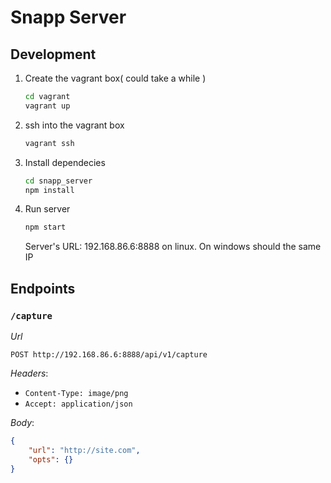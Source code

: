 # Snapp Server


## Development

1) Create the vagrant box( could take a while )

	```sh
	cd vagrant
	vagrant up
	```

2) ssh into the vagrant box

	```sh
	vagrant ssh
	```

3) Install dependecies

	```sh
	cd snapp_server
	npm install
	```

4) Run server

	```sh
	npm start
	```

	Server's URL: 192.168.86.6:8888 on linux. On windows should the same IP


## Endpoints


### `/capture`

*Url*

`POST http://192.168.86.6:8888/api/v1/capture` 

*Headers*:

- `Content-Type: image/png`
- `Accept: application/json`

*Body*:

```json
{
	"url": "http://site.com",
	"opts": {}
}
```
